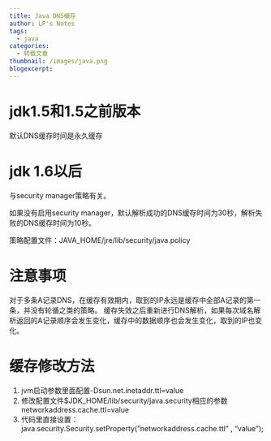 ```yaml
---
title: Java DNS缓存
author: LP's Notes
tags:
  - java
categories:
  - 转载文章
thumbnail: /images/java.png
blogexcerpt:
---
```


# jdk1.5和1.5之前版本

默认DNS缓存时间是永久缓存

# jdk 1.6以后

与security manager策略有关。

如果没有启用security manager，默认解析成功的DNS缓存时间为30秒，解析失败的DNS缓存时间为10秒。

策略配置文件：JAVA_HOME/jre/lib/security/java.policy

# 注意事项

对于多条A记录DNS，在缓存有效期内，取到的IP永远是缓存中全部A记录的第一条，并没有轮循之类的策略。
缓存失效之后重新进行DNS解析，如果每次域名解析返回的A记录顺序会发生变化，缓存中的数据顺序也会发生变化，取到的IP也变化。

# 缓存修改方法

1.	jvm启动参数里面配置-Dsun.net.inetaddr.ttl=value
2.	修改配置文件$JDK_HOME/lib/security/java.security相应的参数networkaddress.cache.ttl=value
3.	代码里直接设置：java.security.Security.setProperty(”networkaddress.cache.ttl” , “value”);
